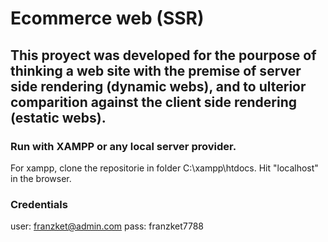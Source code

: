 # Ecommerce web (SSR)

## This proyect was developed for the pourpose of thinking a web site with the premise of server side rendering (dynamic webs), and to ulterior comparition against the client side rendering (estatic webs).

### Run with XAMPP or any local server provider.
For xampp, clone the repositorie in folder C:\xampp\htdocs.
Hit "localhost" in the browser.

### Credentials
user: franzket@admin.com
pass: franzket7788
